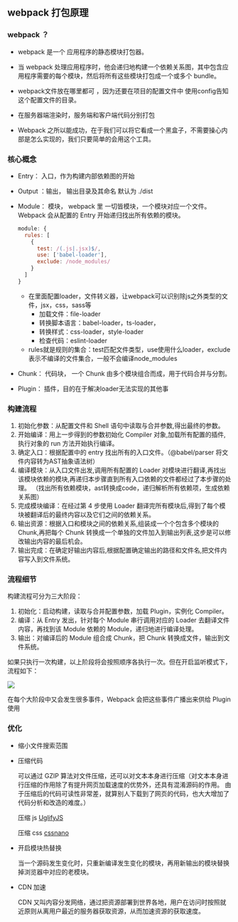 ## webpack 打包原理

### webpack ？

- webpack 是一个 应用程序的静态模块打包器。

- 当 webpack 处理应用程序时，他会递归地构建一个依赖关系图，其中包含应用程序需要的每个模块，然后将所有这些模块打包成一个或多个 bundle。
- webpack文件放在哪里都可 ，因为还要在项目的配置文件中 使用config告知这个配置文件的目录。
- 在服务器端渲染时，服务端和客户端代码分别打包
- Webpack 之所以能成功，在于我们可以将它看成一个黑盒子，不需要操心内部是怎么实现的，我们只要简单的会用这个工具。

### 核心概念

- Entry： 入口，作为构建内部依赖图的开始

- Output ：输出， 输出目录及其命名 默认为 ./dist

- Module： 模块， webpack 里 一切皆模块，一个模块对应一个文件。Webpack 会从配置的 Entry 开始递归找出所有依赖的模块。

  ```js
  module: {
    rules: [
      {
        test: /(.js|.jsx)$/,
        use: ['babel-loader'],
        exclude: /node_modules/
      }
    ]
  }
  ```

  - 在里面配置loader，文件转义器，让webpack可以识别除js之外类型的文件，jsx，css，sass等
    - 加载文件：file-loader
    - 转换脚本语言：babel-loader，ts-loader，
    - 转换样式：css-loader，style-loader
    - 检查代码：eslint-loader
  - rules就是规则的集合：test匹配文件类型，use使用什么loader，exclude表示不编译的文件集合，一般不会编译node_modules

- Chunk： 代码块， 一个 Chunk 由多个模块组合而成，用于代码合并与分割。

- Plugin： 插件，目的在于解决loader无法实现的其他事

  

### 构建流程

1. 初始化参数：从配置文件和 Shell 语句中读取与合并参数,得出最终的参数。
2. 开始编译：用上一步得到的参数初始化 Compiler 对象,加载所有配置的插件,执行对象的 run 方法开始执行编译。
3. 确定入口：根据配置中的 entry 找出所有的入口文件。（@babel/parser 将文件内容转为AST抽象语法树）
4. 编译模块：从入口文件出发,调用所有配置的 Loader 对模块进行翻译,再找出该模块依赖的模块,再递归本步骤直到所有入口依赖的文件都经过了本步骤的处理。
（找出所有依赖模块，ast转换成code，递归解析所有依赖项，生成依赖关系图）
5. 完成模块编译：在经过第 4 步使用 Loader 翻译完所有模块后,得到了每个模块被翻译后的最终内容以及它们之间的依赖关系。
6. 输出资源：根据入口和模块之间的依赖关系,组装成一个个包含多个模块的 Chunk,再把每个 Chunk 转换成一个单独的文件加入到输出列表,这步是可以修改输出内容的最后机会。
7. 输出完成：在确定好输出内容后,根据配置确定输出的路径和文件名,把文件内容写入到文件系统。

### 流程细节

构建流程可分为三大阶段：

1. 初始化：启动构建，读取与合并配置参数，加载 Plugin，实例化 Compiler。
2. 编译：从 Entry 发出，针对每个 Module 串行调用对应的 Loader 去翻译文件内容，再找到该 Module 依赖的 Module，递归地进行编译处理。
3. 输出：对编译后的 Module 组合成 Chunk，把 Chunk 转换成文件，输出到文件系统。

如果只执行一次构建，以上阶段将会按照顺序各执行一次。但在开启监听模式下，流程如下：

![](http://webpack.wuhaolin.cn/5%E5%8E%9F%E7%90%86/img/5-1%E7%9B%91%E5%90%AC%E6%A8%A1%E5%BC%8F%E7%9A%84%E6%9E%84%E5%BB%BA%E6%B5%81%E7%A8%8B.png)

在每个大阶段中又会发生很多事件，Webpack 会把这些事件广播出来供给 Plugin 使用

### 优化

- 缩小文件搜索范围

- 压缩代码 

  可以通过 GZIP 算法对文件压缩，还可以对文本本身进行压缩（对文本本身进行压缩的作用除了有提升网页加载速度的优势外，还具有混淆源码的作用。 由于压缩后的代码可读性非常差，就算别人下载到了网页的代码，也大大增加了代码分析和改造的难度。）

  压缩 js [UglifyJS](https://github.com/mishoo/UglifyJS2) 

  压缩 css [cssnano](http://cssnano.co/)

- 开启模块热替换

  当一个源码发生变化时，只重新编译发生变化的模块，再用新输出的模块替换掉浏览器中对应的老模块。

- CDN 加速

  CDN 又叫内容分发网络，通过把资源部署到世界各地，用户在访问时按照就近原则从离用户最近的服务器获取资源，从而加速资源的获取速度。




